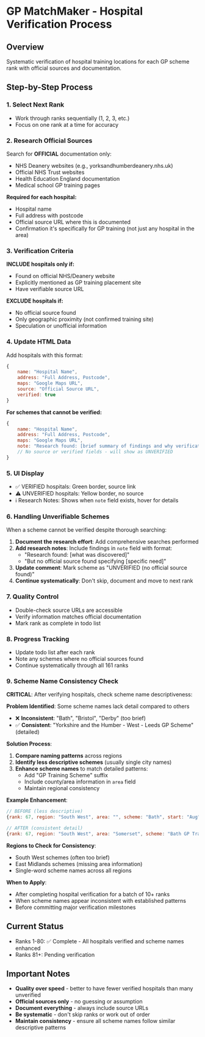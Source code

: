# GP MatchMaker - Hospital Verification Process

## Overview
Systematic verification of hospital training locations for each GP scheme rank with official sources and documentation.

## Step-by-Step Process

### 1. Select Next Rank
- Work through ranks sequentially (1, 2, 3, etc.)
- Focus on one rank at a time for accuracy

### 2. Research Official Sources
Search for **OFFICIAL** documentation only:
- NHS Deanery websites (e.g., yorksandhumberdeanery.nhs.uk)
- Official NHS Trust websites
- Health Education England documentation
- Medical school GP training pages

**Required for each hospital:**
- Hospital name
- Full address with postcode
- Official source URL where this is documented
- Confirmation it's specifically for GP training (not just any hospital in the area)

### 3. Verification Criteria
**INCLUDE hospitals only if:**
- Found on official NHS/Deanery website
- Explicitly mentioned as GP training placement site
- Have verifiable source URL

**EXCLUDE hospitals if:**
- No official source found
- Only geographic proximity (not confirmed training site)
- Speculation or unofficial information

### 4. Update HTML Data
Add hospitals with this format:
```javascript
{
    name: "Hospital Name",
    address: "Full Address, Postcode",
    maps: "Google Maps URL",
    source: "Official Source URL",
    verified: true
}
```

**For schemes that cannot be verified:**
```javascript
{
    name: "Hospital Name",
    address: "Full Address, Postcode",
    maps: "Google Maps URL",
    note: "Research found: [brief summary of findings and why verification failed]"
    // No source or verified fields - will show as UNVERIFIED
}
```

### 5. UI Display
- ✅ VERIFIED hospitals: Green border, source link
- ⚠️ UNVERIFIED hospitals: Yellow border, no source
- ℹ️ Research Notes: Shows when `note` field exists, hover for details

### 6. Handling Unverifiable Schemes
When a scheme cannot be verified despite thorough searching:

1. **Document the research effort**: Add comprehensive searches performed
2. **Add research notes**: Include findings in `note` field with format:
   - "Research found: [what was discovered]"
   - "But no official source found specifying [specific need]"
3. **Update comment**: Mark scheme as "UNVERIFIED (no official source found)"
4. **Continue systematically**: Don't skip, document and move to next rank

### 7. Quality Control
- Double-check source URLs are accessible
- Verify information matches official documentation
- Mark rank as complete in todo list

### 8. Progress Tracking
- Update todo list after each rank
- Note any schemes where no official sources found
- Continue systematically through all 161 ranks

### 9. Scheme Name Consistency Check
**CRITICAL**: After verifying hospitals, check scheme name descriptiveness:

**Problem Identified**: Some scheme names lack detail compared to others
- ❌ **Inconsistent**: "Bath", "Bristol", "Derby" (too brief)
- ✅ **Consistent**: "Yorkshire and the Humber - West - Leeds GP Scheme" (detailed)

**Solution Process**:
1. **Compare naming patterns** across regions
2. **Identify less descriptive schemes** (usually single city names)
3. **Enhance scheme names** to match detailed patterns:
   - Add "GP Training Scheme" suffix
   - Include county/area information in `area` field
   - Maintain regional consistency

**Example Enhancement**:
```javascript
// BEFORE (less descriptive)
{rank: 67, region: "South West", area: "", scheme: "Bath", start: "Aug", places: 0}

// AFTER (consistent detail)
{rank: 67, region: "South West", area: "Somerset", scheme: "Bath GP Training Scheme", start: "Aug", places: 0}
```

**Regions to Check for Consistency**:
- South West schemes (often too brief)
- East Midlands schemes (missing area information)
- Single-word scheme names across all regions

**When to Apply**:
- After completing hospital verification for a batch of 10+ ranks
- When scheme names appear inconsistent with established patterns
- Before committing major verification milestones

## Current Status
- Ranks 1-80: ✅ Complete - All hospitals verified and scheme names enhanced
- Ranks 81+: Pending verification

## Important Notes
- **Quality over speed** - better to have fewer verified hospitals than many unverified
- **Official sources only** - no guessing or assumption
- **Document everything** - always include source URLs
- **Be systematic** - don't skip ranks or work out of order
- **Maintain consistency** - ensure all scheme names follow similar descriptive patterns